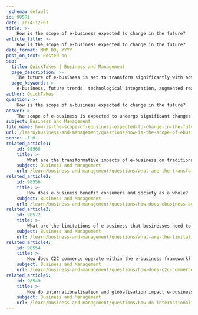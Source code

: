```yaml
---
_schema: default
id: 98571
date: 2024-12-07
title: >-
    How is the scope of e-business expected to change in the future?
article_title: >-
    How is the scope of e-business expected to change in the future?
date_format: MMM DD, YYYY
post_on_text: Posted on
seo:
  title: QuickTakes | Business and Management
  page_description: >-
    The future of e-business is set to transform significantly with advancements in technology, evolving consumer preferences, and a greater emphasis on sustainability and security. Key trends include the integration of AR/VR, AI personalization, social commerce growth, and more.
  page_keywords: >-
    e-business, future trends, technological integration, augmented reality, virtual reality, artificial intelligence, AI, personalization, social commerce, voice commerce, sustainability, ethical practices, data security, privacy, omnichannel experiences, generative AI, direct-to-consumer, D2C, evolving payment options, Buy Now Pay Later
author: QuickTakes
question: >-
    How is the scope of e-business expected to change in the future?
answer: >-
    The scope of e-business is expected to undergo significant changes in the future, driven by advancements in technology and evolving consumer preferences. Here are some key trends and predictions that outline how the landscape of e-business may transform:\n\n1. **Technological Integration**: The integration of augmented reality (AR) and virtual reality (VR) into e-commerce platforms is anticipated to enhance the shopping experience, allowing consumers to visualize products in their own environments before making a purchase. This trend is expected to become more mainstream as these technologies become more accessible.\n\n2. **Artificial Intelligence (AI)**: AI is predicted to play an increasingly pivotal role in e-business, particularly in areas such as personalization and customer service. Businesses will leverage AI to analyze consumer behavior, tailor recommendations, and improve overall user experience.\n\n3. **Social Commerce**: The rise of social media platforms as shopping venues is likely to continue, with features that allow users to purchase products directly through social media. This trend reflects a shift in consumer behavior, where social media influences purchasing decisions significantly.\n\n4. **Voice Commerce**: The use of voice assistants like Amazon's Alexa and Google Assistant for shopping is expected to grow. This will facilitate a more convenient shopping experience, allowing consumers to make purchases through voice commands.\n\n5. **Sustainability and Ethical Practices**: As consumers become more environmentally conscious, e-businesses will need to prioritize sustainable practices and transparency in their operations. This includes using eco-friendly packaging and promoting ethical sourcing of products.\n\n6. **Data Security and Privacy**: With the increasing reliance on digital transactions, e-businesses will need to focus on enhancing data security and compliance with regulations to protect consumer information. This is crucial as consumers become more aware of privacy issues.\n\n7. **Omnichannel Experiences**: The demand for seamless shopping experiences across various channels (online, mobile, and in-store) will drive businesses to adopt omnichannel strategies. This approach ensures that customers have a consistent experience regardless of how they interact with the brand.\n\n8. **Generative AI and Conversational Tools**: The introduction of generative AI for search and customer interaction is expected to improve the efficiency of online shopping. Consumers will benefit from enhanced search capabilities and personalized interactions.\n\n9. **Direct-to-Consumer (D2C) Models**: More brands are likely to adopt D2C strategies, allowing them to engage directly with consumers, gather valuable data, and enhance customer loyalty.\n\n10. **Evolving Payment Options**: The popularity of "Buy Now, Pay Later" (BNPL) services is expected to rise, providing consumers with flexible payment options that can enhance purchasing power and drive sales.\n\nIn summary, the future of e-business is poised for dynamic growth, characterized by technological advancements, changing consumer behaviors, and a greater emphasis on sustainability and security. Businesses that adapt to these trends will be better positioned to thrive in the competitive digital marketplace.
subject: Business and Management
file_name: how-is-the-scope-of-ebusiness-expected-to-change-in-the-future.md
url: /learn/business-and-management/questions/how-is-the-scope-of-ebusiness-expected-to-change-in-the-future
score: -1.0
related_article1:
    id: 98568
    title: >-
        What are the transformative impacts of e-business on traditional business models?
    subject: Business and Management
    url: /learn/business-and-management/questions/what-are-the-transformative-impacts-of-ebusiness-on-traditional-business-models
related_article2:
    id: 98556
    title: >-
        How does e-business benefit consumers and society as a whole?
    subject: Business and Management
    url: /learn/business-and-management/questions/how-does-ebusiness-benefit-consumers-and-society-as-a-whole
related_article3:
    id: 98572
    title: >-
        What are the limitations of e-business that businesses need to be aware of?
    subject: Business and Management
    url: /learn/business-and-management/questions/what-are-the-limitations-of-ebusiness-that-businesses-need-to-be-aware-of
related_article4:
    id: 98554
    title: >-
        How does C2C commerce operate within the e-business framework?
    subject: Business and Management
    url: /learn/business-and-management/questions/how-does-c2c-commerce-operate-within-the-ebusiness-framework
related_article5:
    id: 98549
    title: >-
        How do internationalisation and globalisation impact e-business?
    subject: Business and Management
    url: /learn/business-and-management/questions/how-do-internationalisation-and-globalisation-impact-ebusiness
---
```


&nbsp;
